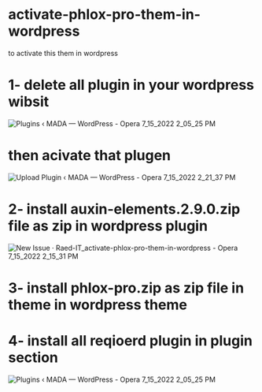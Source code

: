 # activate-phlox-pro-them-in-wordpress
to activate this them in wordpress 
# 1- delete all plugin in your wordpress wibsit 
![Plugins ‹ MADA — WordPress - Opera 7_15_2022 2_05_25 PM](https://user-images.githubusercontent.com/101429551/179212666-db85446e-8a2f-4cb4-82fa-720dc2f5df43.png)
# then acivate  that plugen 
![Upload Plugin ‹ MADA — WordPress - Opera 7_15_2022 2_21_37 PM](https://user-images.githubusercontent.com/101429551/179213946-da905108-c86f-4b2a-bd44-9b827e75d1d7.png)
# 2- install auxin-elements.2.9.0.zip file as zip in wordpress plugin  
![New Issue · Raed-IT_activate-phlox-pro-them-in-wordpress - Opera 7_15_2022 2_15_31 PM](https://user-images.githubusercontent.com/101429551/179213591-4472735a-1c03-445d-a638-8562438b74f0.png)
# 3- install phlox-pro.zip as zip file in theme in wordpress theme
# 4- install all reqioerd plugin in plugin section 
![Plugins ‹ MADA — WordPress - Opera 7_15_2022 2_05_25 PM](https://user-images.githubusercontent.com/101429551/179212156-564b7ea3-cb56-467e-84ac-c0fb1f8193ca.png)
